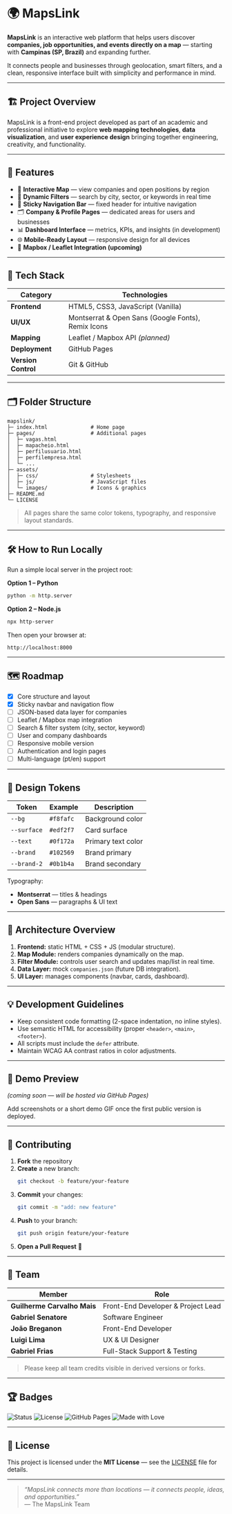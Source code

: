 # 🌍 MapsLink

**MapsLink** is an interactive web platform that helps users discover **companies, job opportunities, and events directly on a map** — starting with **Campinas (SP, Brazil)** and expanding further.

It connects people and businesses through geolocation, smart filters, and a clean, responsive interface built with simplicity and performance in mind.

---

## 🏗️ Project Overview

MapsLink is a front-end project developed as part of an academic and professional initiative to explore **web mapping technologies**, **data visualization**, and **user experience design** bringing together engineering, creativity, and functionality.

---

## 🚀 Features

- 📍 **Interactive Map** — view companies and open positions by region  
- 🔎 **Dynamic Filters** — search by city, sector, or keywords in real time  
- 🧭 **Sticky Navigation Bar** — fixed header for intuitive navigation  
- 🗂️ **Company & Profile Pages** — dedicated areas for users and businesses  
- 📊 **Dashboard Interface** — metrics, KPIs, and insights (in development)  
- 🌐 **Mobile-Ready Layout** — responsive design for all devices  
- 🧭 **Mapbox / Leaflet Integration (upcoming)**  

---

## 🧩 Tech Stack

| Category | Technologies |
|-----------|---------------|
| **Frontend** | HTML5, CSS3, JavaScript (Vanilla) |
| **UI/UX** | Montserrat & Open Sans (Google Fonts), Remix Icons |
| **Mapping** | Leaflet / Mapbox API *(planned)* |
| **Deployment** | GitHub Pages |
| **Version Control** | Git & GitHub |

---

## 🗂️ Folder Structure

```
mapslink/
├─ index.html              # Home page
├─ pages/                  # Additional pages
│  ├─ vagas.html
│  ├─ mapacheio.html
│  ├─ perfilusuario.html
│  ├─ perfilempresa.html
│  └─ ...
├─ assets/
│  ├─ css/                 # Stylesheets
│  ├─ js/                  # JavaScript files
│  └─ images/              # Icons & graphics
├─ README.md
└─ LICENSE
```

> All pages share the same color tokens, typography, and responsive layout standards.

---

## 🛠️ How to Run Locally

Run a simple local server in the project root:

**Option 1 – Python**
```bash
python -m http.server
```

**Option 2 – Node.js**
```bash
npx http-server
```

Then open your browser at:
```
http://localhost:8000
```

---

## 🗺️ Roadmap

- [x] Core structure and layout  
- [x] Sticky navbar and navigation flow  
- [ ] JSON-based data layer for companies  
- [ ] Leaflet / Mapbox map integration  
- [ ] Search & filter system (city, sector, keyword)  
- [ ] User and company dashboards  
- [ ] Responsive mobile version  
- [ ] Authentication and login pages  
- [ ] Multi-language (pt/en) support  

---

## 🎨 Design Tokens

| Token | Example | Description |
|--------|----------|-------------|
| `--bg` | `#f8fafc` | Background color |
| `--surface` | `#edf2f7` | Card surface |
| `--text` | `#0f172a` | Primary text color |
| `--brand` | `#102569` | Brand primary |
| `--brand-2` | `#0b1b4a` | Brand secondary |

Typography:  
- **Montserrat** — titles & headings  
- **Open Sans** — paragraphs & UI text

---

## 🧭 Architecture Overview

1. **Frontend:** static HTML + CSS + JS (modular structure).  
2. **Map Module:** renders companies dynamically on the map.  
3. **Filter Module:** controls user search and updates map/list in real time.  
4. **Data Layer:** mock `companies.json` (future DB integration).  
5. **UI Layer:** manages components (navbar, cards, dashboard).  

---

## 💡 Development Guidelines

- Keep consistent code formatting (2-space indentation, no inline styles).  
- Use semantic HTML for accessibility (proper `<header>`, `<main>`, `<footer>`).  
- All scripts must include the `defer` attribute.  
- Maintain WCAG AA contrast ratios in color adjustments.  

---

## 📸 Demo Preview

*(coming soon — will be hosted via GitHub Pages)*  

Add screenshots or a short demo GIF once the first public version is deployed.

---

## 🤝 Contributing

1. **Fork** the repository  
2. **Create** a new branch:  
   ```bash
   git checkout -b feature/your-feature
   ```  
3. **Commit** your changes:  
   ```bash
   git commit -m "add: new feature"
   ```  
4. **Push** to your branch:  
   ```bash
   git push origin feature/your-feature
   ```  
5. **Open a Pull Request** 🚀  

---

## 👥 Team

| Member | Role |
|---------|------|
| **Guilherme Carvalho Mais** | Front-End Developer & Project Lead |
| **Gabriel Senatore** | Software Engineer |
| **João Breganon** | Front-End Developer |
| **Luigi Lima** | UX & UI Designer |
| **Gabriel Frias** | Full-Stack Support & Testing |

> Please keep all team credits visible in derived versions or forks.

---

## 🏆 Badges

![Status](https://img.shields.io/badge/status-in%20development-yellow)
![License](https://img.shields.io/badge/license-MIT-blue)
![GitHub Pages](https://img.shields.io/badge/deploy-GitHub%20Pages-lightgrey)
![Made with Love](https://img.shields.io/badge/made%20with-%E2%9D%A4-red)

---

## 📄 License

This project is licensed under the **MIT License** — see the [LICENSE](./LICENSE) file for details.

---

> *“MapsLink connects more than locations — it connects people, ideas, and opportunities.”*  
> — The MapsLink Team
